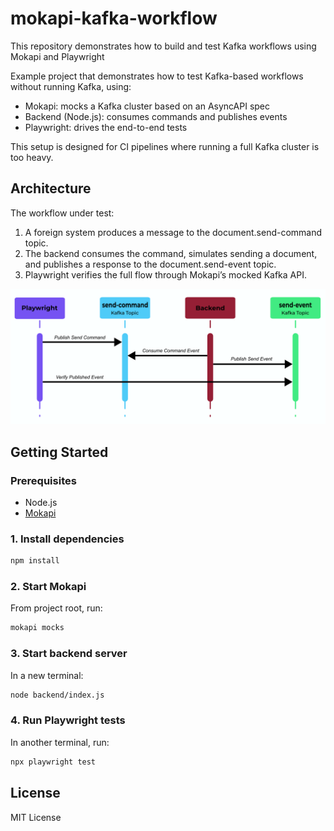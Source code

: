 # mokapi-kafka-workflow
This repository demonstrates how to build and test Kafka workflows using Mokapi and Playwright

Example project that demonstrates how to test Kafka-based workflows without running Kafka, using:

- Mokapi: mocks a Kafka cluster based on an AsyncAPI spec
- Backend (Node.js): consumes commands and publishes events
- Playwright: drives the end-to-end tests

This setup is designed for CI pipelines where running a full Kafka cluster is too heavy.

## Architecture

The workflow under test:

1. A foreign system produces a message to the document.send-command topic.
2. The backend consumes the command, simulates sending a document, and publishes a response to the document.send-event topic.
3. Playwright verifies the full flow through Mokapi’s mocked Kafka API.

<img src="kafka-workflow.png" />

## Getting Started

### Prerequisites

- Node.js
- [Mokapi](https://mokapi.io/docs/guides/get-started/installation)


### 1. Install dependencies

```bash
npm install
```

### 2. Start Mokapi

From project root, run:

```bash
mokapi mocks
```

### 3. Start backend server

In a new terminal:

```bash
node backend/index.js
```

### 4. Run Playwright tests

In another terminal, run:

```bash
npx playwright test
```

## License

MIT License